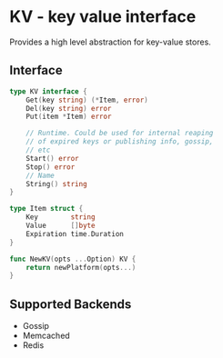 # KV - key value interface
 
Provides a high level abstraction for key-value stores.

## Interface

```go
type KV interface {
	Get(key string) (*Item, error)
	Del(key string) error
	Put(item *Item) error

	// Runtime. Could be used for internal reaping
	// of expired keys or publishing info, gossip,
	// etc
	Start() error
	Stop() error
	// Name
	String() string
}

type Item struct {
	Key        string
	Value      []byte
	Expiration time.Duration
}

func NewKV(opts ...Option) KV {
	return newPlatform(opts...)
}
```

## Supported Backends

- Gossip
- Memcached
- Redis

